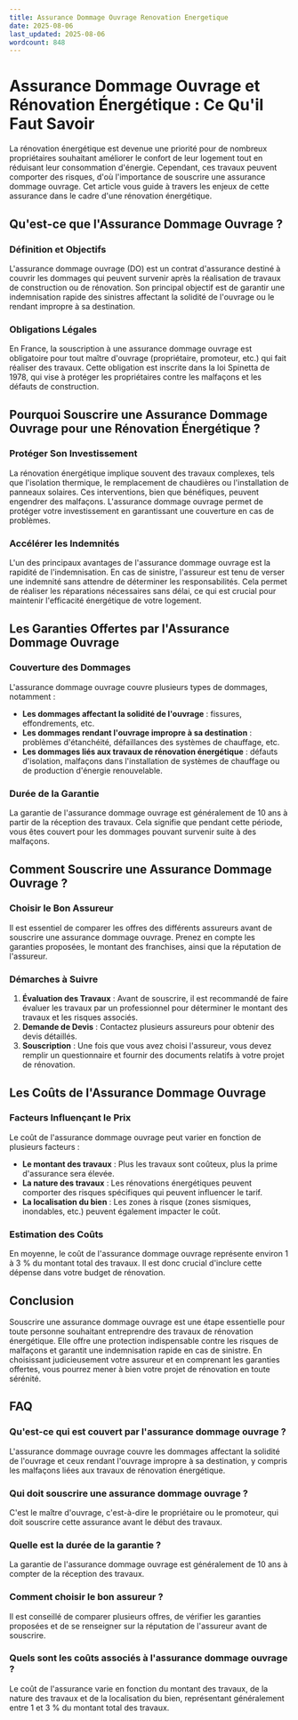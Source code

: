 ```yaml
---
title: Assurance Dommage Ouvrage Renovation Energetique
date: 2025-08-06
last_updated: 2025-08-06
wordcount: 848
---
```


# Assurance Dommage Ouvrage et Rénovation Énergétique : Ce Qu'il Faut Savoir

La rénovation énergétique est devenue une priorité pour de nombreux propriétaires souhaitant améliorer le confort de leur logement tout en réduisant leur consommation d'énergie. Cependant, ces travaux peuvent comporter des risques, d'où l'importance de souscrire une assurance dommage ouvrage. Cet article vous guide à travers les enjeux de cette assurance dans le cadre d'une rénovation énergétique.

## Qu'est-ce que l'Assurance Dommage Ouvrage ?

### Définition et Objectifs

L'assurance dommage ouvrage (DO) est un contrat d'assurance destiné à couvrir les dommages qui peuvent survenir après la réalisation de travaux de construction ou de rénovation. Son principal objectif est de garantir une indemnisation rapide des sinistres affectant la solidité de l'ouvrage ou le rendant impropre à sa destination.

### Obligations Légales

En France, la souscription à une assurance dommage ouvrage est obligatoire pour tout maître d'ouvrage (propriétaire, promoteur, etc.) qui fait réaliser des travaux. Cette obligation est inscrite dans la loi Spinetta de 1978, qui vise à protéger les propriétaires contre les malfaçons et les défauts de construction.

## Pourquoi Souscrire une Assurance Dommage Ouvrage pour une Rénovation Énergétique ?

### Protéger Son Investissement

La rénovation énergétique implique souvent des travaux complexes, tels que l'isolation thermique, le remplacement de chaudières ou l'installation de panneaux solaires. Ces interventions, bien que bénéfiques, peuvent engendrer des malfaçons. L'assurance dommage ouvrage permet de protéger votre investissement en garantissant une couverture en cas de problèmes.

### Accélérer les Indemnités

L'un des principaux avantages de l'assurance dommage ouvrage est la rapidité de l'indemnisation. En cas de sinistre, l'assureur est tenu de verser une indemnité sans attendre de déterminer les responsabilités. Cela permet de réaliser les réparations nécessaires sans délai, ce qui est crucial pour maintenir l'efficacité énergétique de votre logement.

## Les Garanties Offertes par l'Assurance Dommage Ouvrage

### Couverture des Dommages

L'assurance dommage ouvrage couvre plusieurs types de dommages, notamment :

- **Les dommages affectant la solidité de l'ouvrage** : fissures, effondrements, etc.
- **Les dommages rendant l'ouvrage impropre à sa destination** : problèmes d'étanchéité, défaillances des systèmes de chauffage, etc.
- **Les dommages liés aux travaux de rénovation énergétique** : défauts d'isolation, malfaçons dans l'installation de systèmes de chauffage ou de production d'énergie renouvelable.

### Durée de la Garantie

La garantie de l'assurance dommage ouvrage est généralement de 10 ans à partir de la réception des travaux. Cela signifie que pendant cette période, vous êtes couvert pour les dommages pouvant survenir suite à des malfaçons.

## Comment Souscrire une Assurance Dommage Ouvrage ?

### Choisir le Bon Assureur

Il est essentiel de comparer les offres des différents assureurs avant de souscrire une assurance dommage ouvrage. Prenez en compte les garanties proposées, le montant des franchises, ainsi que la réputation de l'assureur.

### Démarches à Suivre

1. **Évaluation des Travaux** : Avant de souscrire, il est recommandé de faire évaluer les travaux par un professionnel pour déterminer le montant des travaux et les risques associés.
2. **Demande de Devis** : Contactez plusieurs assureurs pour obtenir des devis détaillés.
3. **Souscription** : Une fois que vous avez choisi l'assureur, vous devez remplir un questionnaire et fournir des documents relatifs à votre projet de rénovation.

## Les Coûts de l'Assurance Dommage Ouvrage

### Facteurs Influençant le Prix

Le coût de l'assurance dommage ouvrage peut varier en fonction de plusieurs facteurs :

- **Le montant des travaux** : Plus les travaux sont coûteux, plus la prime d'assurance sera élevée.
- **La nature des travaux** : Les rénovations énergétiques peuvent comporter des risques spécifiques qui peuvent influencer le tarif.
- **La localisation du bien** : Les zones à risque (zones sismiques, inondables, etc.) peuvent également impacter le coût.

### Estimation des Coûts

En moyenne, le coût de l'assurance dommage ouvrage représente environ 1 à 3 % du montant total des travaux. Il est donc crucial d'inclure cette dépense dans votre budget de rénovation.

## Conclusion

Souscrire une assurance dommage ouvrage est une étape essentielle pour toute personne souhaitant entreprendre des travaux de rénovation énergétique. Elle offre une protection indispensable contre les risques de malfaçons et garantit une indemnisation rapide en cas de sinistre. En choisissant judicieusement votre assureur et en comprenant les garanties offertes, vous pourrez mener à bien votre projet de rénovation en toute sérénité.

## FAQ

### Qu'est-ce qui est couvert par l'assurance dommage ouvrage ?

L'assurance dommage ouvrage couvre les dommages affectant la solidité de l'ouvrage et ceux rendant l'ouvrage impropre à sa destination, y compris les malfaçons liées aux travaux de rénovation énergétique.

### Qui doit souscrire une assurance dommage ouvrage ?

C'est le maître d'ouvrage, c'est-à-dire le propriétaire ou le promoteur, qui doit souscrire cette assurance avant le début des travaux.

### Quelle est la durée de la garantie ?

La garantie de l'assurance dommage ouvrage est généralement de 10 ans à compter de la réception des travaux.

### Comment choisir le bon assureur ?

Il est conseillé de comparer plusieurs offres, de vérifier les garanties proposées et de se renseigner sur la réputation de l'assureur avant de souscrire.

### Quels sont les coûts associés à l'assurance dommage ouvrage ?

Le coût de l'assurance varie en fonction du montant des travaux, de la nature des travaux et de la localisation du bien, représentant généralement entre 1 et 3 % du montant total des travaux.
